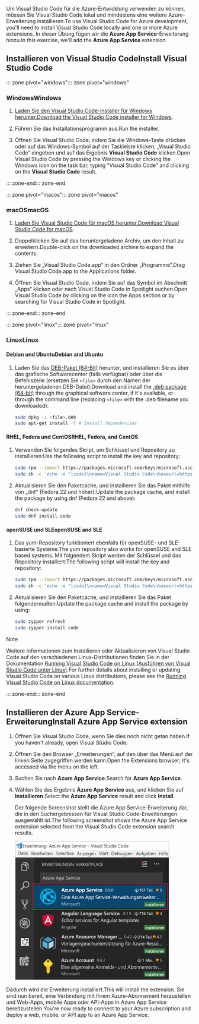 <span data-ttu-id="6b1cb-101">Um Visual Studio Code für die Azure-Entwicklung verwenden zu können, müssen Sie Visual Studio Code lokal und mindestens eine weitere Azure-Erweiterung installieren.</span><span class="sxs-lookup"><span data-stu-id="6b1cb-101">To use Visual Studio Code for Azure development, you'll need to install Visual Studio Code locally and one or more Azure extensions.</span></span> <span data-ttu-id="6b1cb-102">In dieser Übung fügen wir die **Azure App Service**-Erweiterung hinzu.</span><span class="sxs-lookup"><span data-stu-id="6b1cb-102">In this exercise, we'll add the **Azure App Service** extension.</span></span>

## <a name="install-visual-studio-code"></a><span data-ttu-id="6b1cb-103">Installieren von Visual Studio Code</span><span class="sxs-lookup"><span data-stu-id="6b1cb-103">Install Visual Studio Code</span></span>

<span data-ttu-id="6b1cb-104">::: zone pivot="windows"</span><span class="sxs-lookup"><span data-stu-id="6b1cb-104">::: zone pivot="windows"</span></span>

### <a name="windows"></a><span data-ttu-id="6b1cb-105">Windows</span><span class="sxs-lookup"><span data-stu-id="6b1cb-105">Windows</span></span>

1. <span data-ttu-id="6b1cb-106">[Laden Sie den Visual Studio Code-Installer für Windows herunter.](https://code.visualstudio.com/)</span><span class="sxs-lookup"><span data-stu-id="6b1cb-106">[Download the Visual Studio Code installer for Windows](https://code.visualstudio.com/).</span></span>

1. <span data-ttu-id="6b1cb-107">Führen Sie das Installationsprogramm aus.</span><span class="sxs-lookup"><span data-stu-id="6b1cb-107">Run the installer.</span></span>

1. <span data-ttu-id="6b1cb-108">Öffnen Sie Visual Studio Code, indem Sie die Windows-Taste drücken oder auf das Windows-Symbol auf der Taskleiste klicken, „Visual Studio Code“ eingeben und auf das Ergebnis **Visual Studio Code** klicken.</span><span class="sxs-lookup"><span data-stu-id="6b1cb-108">Open Visual Studio Code by pressing the Windows key or clicking the Windows icon on the task bar, typing "Visual Studio Code" and clicking on the **Visual Studio Code** result.</span></span>

<span data-ttu-id="6b1cb-109">::: zone-end</span><span class="sxs-lookup"><span data-stu-id="6b1cb-109">::: zone-end</span></span>

<span data-ttu-id="6b1cb-110">::: zone pivot="macos"</span><span class="sxs-lookup"><span data-stu-id="6b1cb-110">::: zone pivot="macos"</span></span>

### <a name="macos"></a><span data-ttu-id="6b1cb-111">macOS</span><span class="sxs-lookup"><span data-stu-id="6b1cb-111">macOS</span></span>

1. <span data-ttu-id="6b1cb-112">[Laden Sie Visual Studio Code für macOS herunter.](https://code.visualstudio.com/)</span><span class="sxs-lookup"><span data-stu-id="6b1cb-112">[Download Visual Studio Code for macOS](https://code.visualstudio.com/).</span></span>

1. <span data-ttu-id="6b1cb-113">Doppelklicken Sie auf das heruntergeladene Archiv, um den Inhalt zu erweitern.</span><span class="sxs-lookup"><span data-stu-id="6b1cb-113">Double-click on the downloaded archive to expand the contents.</span></span>

1. <span data-ttu-id="6b1cb-114">Ziehen Sie „Visual Studio Code.app“ in den Ordner „Programme“.</span><span class="sxs-lookup"><span data-stu-id="6b1cb-114">Drag Visual Studio Code.app to the Applications folder.</span></span>

1. <span data-ttu-id="6b1cb-115">Öffnen Sie Visual Studio Code, indem Sie auf das Symbol im Abschnitt „Apps“ klicken oder nach Visual Studio Code in Spotlight suchen.</span><span class="sxs-lookup"><span data-stu-id="6b1cb-115">Open Visual Studio Code by clicking on the icon the Apps section or by searching for Visual Studio Code in Spotlight.</span></span>

<span data-ttu-id="6b1cb-116">::: zone-end</span><span class="sxs-lookup"><span data-stu-id="6b1cb-116">::: zone-end</span></span>

<span data-ttu-id="6b1cb-117">::: zone pivot="linux"</span><span class="sxs-lookup"><span data-stu-id="6b1cb-117">::: zone pivot="linux"</span></span>

### <a name="linux"></a><span data-ttu-id="6b1cb-118">Linux</span><span class="sxs-lookup"><span data-stu-id="6b1cb-118">Linux</span></span> 

#### <a name="debian-and-ubuntu"></a><span data-ttu-id="6b1cb-119">Debian und Ubuntu</span><span class="sxs-lookup"><span data-stu-id="6b1cb-119">Debian and Ubuntu</span></span>

1. <span data-ttu-id="6b1cb-120">Laden Sie das [DEB-Paket (64-Bit)](https://go.microsoft.com/fwlink/?LinkID=760868) herunter, und installieren Sie es über das grafische Softwarecenter (falls verfügbar) oder über die Befehlszeile (ersetzen Sie `<file>` durch den Namen der heruntergeladenen DEB-Datei):</span><span class="sxs-lookup"><span data-stu-id="6b1cb-120">Download and install the [.deb package (64-bit)](https://go.microsoft.com/fwlink/?LinkID=760868) through the graphical software center, if it's available, or through the command line (replacing `<file>` with the .deb filename you downloaded):</span></span>

    ```bash
    sudo dpkg -i <file>.deb
    sudo apt-get install -f # Install dependencies
    ```

#### <a name="rhel-fedora-and-centos"></a><span data-ttu-id="6b1cb-121">RHEL, Fedora und CentOS</span><span class="sxs-lookup"><span data-stu-id="6b1cb-121">RHEL, Fedora, and CentOS</span></span>

1. <span data-ttu-id="6b1cb-122">Verwenden Sie folgendes Skript, um Schlüssel und Repository zu installieren:</span><span class="sxs-lookup"><span data-stu-id="6b1cb-122">Use the following script to install the key and repository:</span></span>

    ```bash
    sudo rpm --import https://packages.microsoft.com/keys/microsoft.asc
    sudo sh -c 'echo -e "[code]\nname=Visual Studio Code\nbaseurl=https://packages.microsoft.com/yumrepos/vscode\nenabled=1\ngpgcheck=1\ngpgkey=https://packages.microsoft.com/keys/microsoft.asc" > /etc/yum.repos.d/vscode.repo'
    ```

1. <span data-ttu-id="6b1cb-123">Aktualisieren Sie den Paketcache, und installieren Sie das Paket mithilfe von „dnf“ (Fedora 22 und höher):</span><span class="sxs-lookup"><span data-stu-id="6b1cb-123">Update the package cache, and install the package by using dnf (Fedora 22 and above):</span></span>

    ```bash
    dnf check-update
    sudo dnf install code
    ```

#### <a name="opensuse-and-sle"></a><span data-ttu-id="6b1cb-124">openSUSE und SLE</span><span class="sxs-lookup"><span data-stu-id="6b1cb-124">openSUSE and SLE</span></span>

1. <span data-ttu-id="6b1cb-125">Das yum-Repository funktioniert ebenfalls für openSUSE- und SLE-basierte Systeme.</span><span class="sxs-lookup"><span data-stu-id="6b1cb-125">The yum repository also works for openSUSE and SLE based systems.</span></span> <span data-ttu-id="6b1cb-126">Mit folgendem Skript werden der Schlüssel und das Repository installiert:</span><span class="sxs-lookup"><span data-stu-id="6b1cb-126">The following script will install the key and repository:</span></span>

    ```bash
    sudo rpm --import https://packages.microsoft.com/keys/microsoft.asc
    sudo sh -c 'echo -e "[code]\nname=Visual Studio Code\nbaseurl=https://packages.microsoft.com/yumrepos/vscode\nenabled=1\ntype=rpm-md\ngpgcheck=1\ngpgkey=https://packages.microsoft.com/keys/microsoft.asc" > /etc/zypp/repos.d/vscode.repo'
    ```

1. <span data-ttu-id="6b1cb-127">Aktualisieren Sie den Paketcache, und installieren Sie das Paket folgendermaßen:</span><span class="sxs-lookup"><span data-stu-id="6b1cb-127">Update the package cache and install the package by using:</span></span>

    ```bash
    sudo zypper refresh
    sudo zypper install code
    ```

> [!NOTE]
> <span data-ttu-id="6b1cb-128">Weitere Informationen zum Installieren oder Aktualisieren von Visual Studio Code auf den verschiedenen Linux-Distributionen finden Sie in der Dokumentation [Running Visual Studio Code on Linux (Ausführen von Visual Studio Code unter Linux)](https://code.visualstudio.com/docs/setup/linux).</span><span class="sxs-lookup"><span data-stu-id="6b1cb-128">For further details about installing or updating Visual Studio Code on various Linux distributions, please see the [Running Visual Studio Code on Linux documentation](https://code.visualstudio.com/docs/setup/linux).</span></span>

<span data-ttu-id="6b1cb-129">::: zone-end</span><span class="sxs-lookup"><span data-stu-id="6b1cb-129">::: zone-end</span></span>

## <a name="install-azure-app-service-extension"></a><span data-ttu-id="6b1cb-130">Installieren der Azure App Service-Erweiterung</span><span class="sxs-lookup"><span data-stu-id="6b1cb-130">Install Azure App Service extension</span></span>

1. <span data-ttu-id="6b1cb-131">Öffnen Sie Visual Studio Code, wenn Sie dies noch nicht getan haben.</span><span class="sxs-lookup"><span data-stu-id="6b1cb-131">If you haven't already, open Visual Studio Code.</span></span>

1. <span data-ttu-id="6b1cb-132">Öffnen Sie den Browser „Erweiterungen“, auf den über das Menü auf der linken Seite zugegriffen werden kann.</span><span class="sxs-lookup"><span data-stu-id="6b1cb-132">Open the Extensions browser; it's accessed via the menu on the left.</span></span>

1. <span data-ttu-id="6b1cb-133">Suchen Sie nach **Azure App Service**.</span><span class="sxs-lookup"><span data-stu-id="6b1cb-133">Search for **Azure App Service**.</span></span>

1. <span data-ttu-id="6b1cb-134">Wählen Sie das Ergebnis **Azure App Service** aus, und klicken Sie auf **Installieren**.</span><span class="sxs-lookup"><span data-stu-id="6b1cb-134">Select the **Azure App Service** result and click **Install**.</span></span>

    <span data-ttu-id="6b1cb-135">Der folgende Screenshot stellt die Azure App Service-Erweiterung dar, die in den Suchergebnissen für Visual Studio Code-Erweiterungen ausgewählt ist.</span><span class="sxs-lookup"><span data-stu-id="6b1cb-135">The following screenshot shows the Azure App Service extension selected from the Visual Studio Code extension search results.</span></span>

    ![Screenshot von Visual Studio Code, der die Registerkarte „Erweiterungen“ mit der in den Suchergebnissen hervorgehobenen Azure App Service-Erweiterung darstellt.](../media/3-install-azure-extension.png)

<span data-ttu-id="6b1cb-137">Dadurch wird die Erweiterung installiert.</span><span class="sxs-lookup"><span data-stu-id="6b1cb-137">This will install the extension.</span></span> <span data-ttu-id="6b1cb-138">Sie sind nun bereit, eine Verbindung mit Ihrem Azure-Abonnement herzustellen und Web-Apps, mobile Apps oder API-Apps in Azure App Service bereitzustellen.</span><span class="sxs-lookup"><span data-stu-id="6b1cb-138">You're now ready to connect to your Azure subscription and deploy a web, mobile, or API app to an Azure App Service.</span></span>
